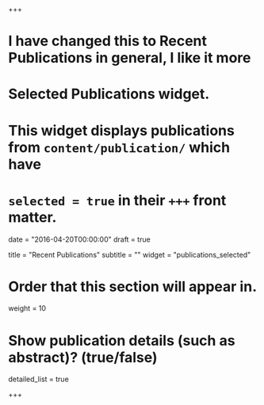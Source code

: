 +++
# I have changed this to Recent Publications in general, I like it more

# Selected Publications widget.
# This widget displays publications from `content/publication/` which have
# `selected = true` in their `+++` front matter.


date = "2016-04-20T00:00:00"
draft = true

title = "Recent Publications"
subtitle = ""
widget = "publications_selected"

# Order that this section will appear in.
weight = 10

# Show publication details (such as abstract)? (true/false)
detailed_list = true

+++

